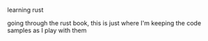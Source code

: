 learning rust

going through the rust book, this is just where I'm keeping the code samples as I play with them

